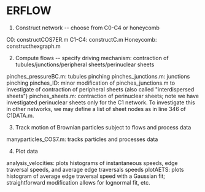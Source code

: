 # ERFLOW

1. Construct network -- choose from C0-C4 or honeycomb

C0: constructCOS7ER.m
C1-C4: constructC.m
Honeycomb: constructhexgraph.m 


2. Compute flows -- specify driving mechanism: contraction of tubules/junctions/peripheral sheets/perinuclear sheets

pinches_pressureBC.m: tubules pinching
pinches_junctions.m: junctions pinching
pinches_ID: minor modification of pinches_junctions.m to investigate of contraction of peripheral sheets (also called "interdispersed sheets")
pinches_sheets.m: contraction of perinuclear sheets; note we have investigated perinuclear sheets only for the C1 network. To investigate this in other networks, we may define a list of sheet nodes as in line 346 of C1DATA.m. 


3. Track motion of Brownian particles subject to flows and process data

manyparticles_COS7.m: tracks particles and processes data


4. Plot data

analysis_velocities: plots histograms of instantaneous speeds, edge traversal speeds, and average edge traversals speeds
plotAETS: plots histogram of average edge traversal speed with a Gaussian fit; straightforward modification allows for lognormal fit, etc. 
